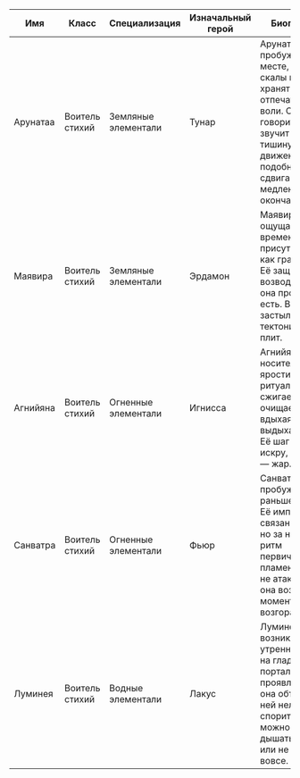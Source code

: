 | Имя        | Класс             | Специализация           | Изначальный герой | Биография | Стартовые навыки |
|------------|-------------------|--------------------------|-------------------|-----------|------------------|
| Арунатаа   | Воитель стихий    | Земляные элементали      | Тунар             | Арунатаа была пробуждена в месте, где скалы всё ещё хранят отпечаток её воли. Она не говорит — она звучит через тишину. Её движения подобны сдвигам коры, медленным и окончательным. | Магия Земли, Доспехи |
| Маявира    | Воитель стихий    | Земляные элементали      | Эрдамон           | Маявира не ощущает времени. Она присутствует, как гравитация. Её защита не возводится — она просто есть. В её теле застыли сны тектонических плит. | Магия Земли, Сопротивление |
| Агнийяна   | Воитель стихий    | Огненные элементали      | Игнисса           | Агнийяна — не носительница ярости, а её ритуал. Она не сжигает — она очищает, вдыхая пепел и выдыхая свет. Её шаг рождает искру, её тень — жар. | Магия Огня, Нападение |
| Санватра   | Воитель стихий    | Огненные элементали      | Фьюр              | Санватра была пробуждена раньше срока. Её импульсы не связаны речью, но за ними — ритм первичного пламени. Она не атакует — она возникает в момент возгорания. | Магия Огня, Волшебство |
| Луминея    | Воитель стихий    | Водные элементали        | Лакус             | Луминея возникла, как утренняя рябь на глади портала. Она не проявляется — она обтекает. С ней нельзя спорить. С ней можно лишь дышать глубже или не дышать вовсе. | Магия Воды, Разведка |
